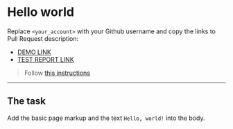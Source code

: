 # Hello world
Replace `<your_account>` with your Github username and copy the links to Pull Request description:
- [DEMO LINK](https://ArtemPaskall.github.io/layout_hello-world/)
- [TEST REPORT LINK](https://ArtemPaskall.github.io/layout_hello-world/report/html_report/)

> Follow [this instructions](https://mate-academy.github.io/layout_task-guideline/#how-to-solve-the-layout-tasks-on-github)
___

## The task
Add the basic page markup and the text `Hello, world!` into the body.
